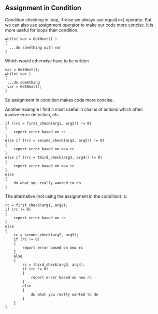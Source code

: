 ## Assignment in Condition
Condition checking in loop, if-else we always use equal(==) operator. But we can also use assignment operator to make our code more concise. It is more useful for loops than condition. 
```
while( var = GetNext() )
{
  ...do something with var 
}
```
Which would otherwise have to be written
```
var = GetNext();
while( var )
{
 ...do something
 var = GetNext();
}
```
So assignment in condition makes code more concise. 

Another example
I find it most useful in chains of actions which often involve error detection, etc.
```
if ((rc = first_check(arg1, arg2)) != 0)
{
    report error based on rc
}
else if ((rc = second_check(arg2, arg3)) != 0)
{
    report error based on new rc
}
else if ((rc = third_check(arg3, arg4)) != 0)
{
    report error based on new rc
}
else
{
    do what you really wanted to do
}
```
The alternative (not using the assignment in the condition) is:
```
rc = first_check(arg1, arg2);
if (rc != 0)
{
    report error based on rc
}
else
{
    rc = second_check(arg2, arg3);
    if (rc != 0)
    {
        report error based on new rc
    }
    else
    {
        rc = third_check(arg3, arg4);
        if (rc != 0)
        {
            report error based on new rc
        }
        else
        {
            do what you really wanted to do
        }
    }
}
```

